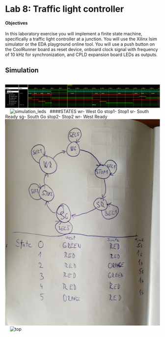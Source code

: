 # Lab 8: Traffic light controller

#### Objectives

In this laboratory exercise you will implement a finite state machine, specifically a traffic light controller at a junction. You will use the Xilinx Isim simulator or the EDA playground online tool. You will use a push button on the CoolRunner board as reset device, onboard clock signal with frequency of 10&nbsp;kHz for synchronization, and CPLD expansion board LEDs as outputs.

## Simulation

&nbsp;
    ![simulation_traffic_lights](../../Images/traffic_lights.png)
    &nbsp;
&nbsp;
    ![simulation_leds](../../Images/...)
    &nbsp;
####STATES
wr- West Go
stop1- Stop1
sr- South Ready
sg- South Go
stop2- Stop2
wr- West Ready
&nbsp;
    ![states](../../Images/states.jpg)
    &nbsp;
&nbsp;
    ![top](../../Images/)
    &nbsp;    
